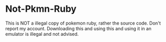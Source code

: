 # Not-Pkmn-Ruby
This is NOT a illegal copy of pokemon ruby, rather the source code. Don't report my account. Downloading this and using this and using it in an emulator is illegal and not advised.
